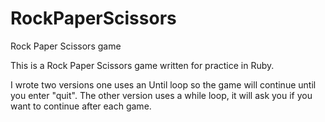 # RockPaperScissors
Rock Paper Scissors game 

This is a Rock Paper Scissors game written for practice in Ruby.

I wrote two versions one uses an Until loop so the game will continue until you enter "quit".
The other version uses a while loop, it will ask you if you want to continue after each game.
